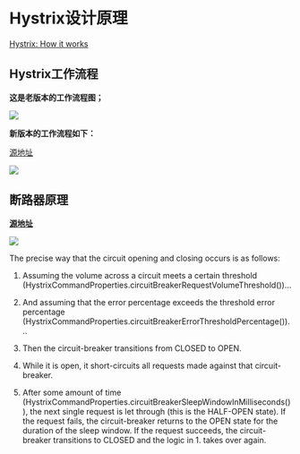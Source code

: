 # Hystrix设计原理

[Hystrix: How it works](https://github.com/Netflix/Hystrix/wiki/How-it-Works)

## Hystrix工作流程

**这是老版本的工作流程图；**

![](https://oscimg.oschina.net/oscnet/up-1571f8d919943e4631c0929476f8f57765d.png)


**新版本的工作流程如下：**

[源地址](https://raw.githubusercontent.com/wiki/Netflix/Hystrix/images/hystrix-command-flow-chart.png)

![](https://oscimg.oschina.net/oscnet/up-424467611b00d1f7ffac244ac37a00170aa.png)


## 断路器原理

[**源地址**](https://raw.githubusercontent.com/wiki/Netflix/Hystrix/images/circuit-breaker-1280.png)

![](https://oscimg.oschina.net/oscnet/up-f065cb933a4751cb694fcbd86b14151a03d.png)


The precise way that the circuit opening and closing occurs is as follows:

1. Assuming the volume across a circuit meets a certain threshold (HystrixCommandProperties.circuitBreakerRequestVolumeThreshold())...

2. And assuming that the error percentage exceeds the threshold error percentage (HystrixCommandProperties.circuitBreakerErrorThresholdPercentage())...

3. Then the circuit-breaker transitions from CLOSED to OPEN.

4. While it is open, it short-circuits all requests made against that circuit-breaker.

5. After some amount of time (HystrixCommandProperties.circuitBreakerSleepWindowInMilliseconds()), the next single request is let through (this is the HALF-OPEN state). If the request fails, the circuit-breaker returns to the OPEN state for the duration of the sleep window. If the request succeeds, the circuit-breaker transitions to CLOSED and the logic in 1. takes over again.